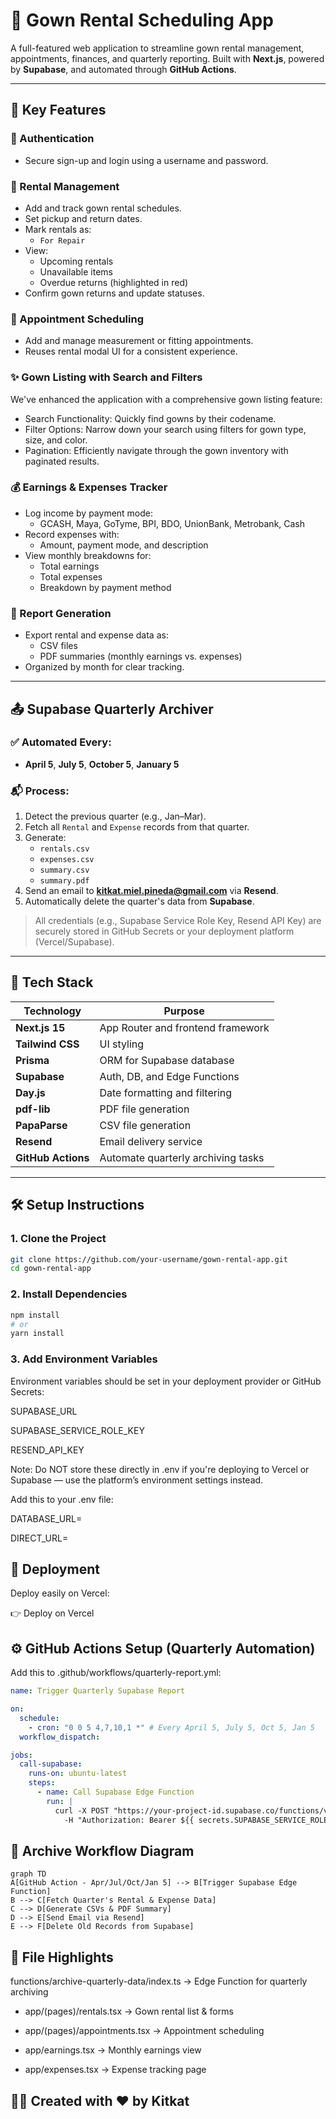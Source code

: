 # 👗 Gown Rental Scheduling App

A full-featured web application to streamline gown rental management, appointments, finances, and quarterly reporting. Built with **Next.js**, powered by **Supabase**, and automated through **GitHub Actions**.

---

## 🌟 Key Features

### 🔐 Authentication
- Secure sign-up and login using a username and password.

### 📅 Rental Management
- Add and track gown rental schedules.
- Set pickup and return dates.
- Mark rentals as:
  - `For Repair`
- View:
  - Upcoming rentals
  - Unavailable items
  - Overdue returns (highlighted in red)
- Confirm gown returns and update statuses.

### 🧵 Appointment Scheduling
- Add and manage measurement or fitting appointments.
- Reuses rental modal UI for a consistent experience.

### ✨ Gown Listing with Search and Filters
We've enhanced the application with a comprehensive gown listing feature:

- Search Functionality: Quickly find gowns by their codename.
- Filter Options: Narrow down your search using filters for gown type, size, and color.
- Pagination: Efficiently navigate through the gown inventory with paginated results.

### 💰 Earnings & Expenses Tracker
- Log income by payment mode:
  - GCASH, Maya, GoTyme, BPI, BDO, UnionBank, Metrobank, Cash
- Record expenses with:
  - Amount, payment mode, and description
- View monthly breakdowns for:
  - Total earnings
  - Total expenses
  - Breakdown by payment method

### 📄 Report Generation
- Export rental and expense data as:
  - CSV files
  - PDF summaries (monthly earnings vs. expenses)
- Organized by month for clear tracking.

---

## 📤 Supabase Quarterly Archiver

### ✅ Automated Every:
- **April 5**, **July 5**, **October 5**, **January 5**

### 📬 Process:
1. Detect the previous quarter (e.g., Jan–Mar).
2. Fetch all `Rental` and `Expense` records from that quarter.
3. Generate:
   - `rentals.csv`
   - `expenses.csv`
   - `summary.csv`
   - `summary.pdf`
4. Send an email to **kitkat.miel.pineda@gmail.com** via **Resend**.
5. Automatically delete the quarter's data from **Supabase**.

> All credentials (e.g., Supabase Service Role Key, Resend API Key) are securely stored in GitHub Secrets or your deployment platform (Vercel/Supabase).

---

## 🧪 Tech Stack

| Technology      | Purpose                                 |
|-----------------|-----------------------------------------|
| **Next.js 15**  | App Router and frontend framework       |
| **Tailwind CSS**| UI styling                              |
| **Prisma**      | ORM for Supabase database               |
| **Supabase**    | Auth, DB, and Edge Functions            |
| **Day.js**      | Date formatting and filtering           |
| **pdf-lib**     | PDF file generation                     |
| **PapaParse**   | CSV file generation                     |
| **Resend**      | Email delivery service                  |
| **GitHub Actions** | Automate quarterly archiving tasks |

---

## 🛠 Setup Instructions

### 1. Clone the Project

```bash
git clone https://github.com/your-username/gown-rental-app.git
cd gown-rental-app
```

### 2. Install Dependencies

```bash
npm install
# or
yarn install
```

### 3. Add Environment Variables
Environment variables should be set in your deployment provider or GitHub Secrets:

SUPABASE_URL

SUPABASE_SERVICE_ROLE_KEY

RESEND_API_KEY

Note: Do NOT store these directly in .env if you're deploying to Vercel or Supabase — use the platform’s environment settings instead.

Add this to your .env file:

DATABASE_URL=

DIRECT_URL=

## 🧩 Deployment
Deploy easily on Vercel:

👉 Deploy on Vercel

## ⚙️ GitHub Actions Setup (Quarterly Automation)
Add this to .github/workflows/quarterly-report.yml:
```yml
name: Trigger Quarterly Supabase Report

on:
  schedule:
    - cron: "0 0 5 4,7,10,1 *" # Every April 5, July 5, Oct 5, Jan 5
  workflow_dispatch:

jobs:
  call-supabase:
    runs-on: ubuntu-latest
    steps:
      - name: Call Supabase Edge Function
        run: |
          curl -X POST "https://your-project-id.supabase.co/functions/v1/archive-quarterly-data" \
            -H "Authorization: Bearer ${{ secrets.SUPABASE_SERVICE_ROLE_KEY }}"
```

## 📅 Archive Workflow Diagram
```mermaid
graph TD
A[GitHub Action - Apr/Jul/Oct/Jan 5] --> B[Trigger Supabase Edge Function]
B --> C[Fetch Quarter's Rental & Expense Data]
C --> D[Generate CSVs & PDF Summary]
D --> E[Send Email via Resend]
E --> F[Delete Old Records from Supabase]
```

## 📁 File Highlights
functions/archive-quarterly-data/index.ts → Edge Function for quarterly archiving

- app/(pages)/rentals.tsx → Gown rental list & forms

- app/(pages)/appointments.tsx → Appointment scheduling

- app/earnings.tsx → Monthly earnings view

- app/expenses.tsx → Expense tracking page

## 👩‍💻 Created with ❤️ by Kitkat
